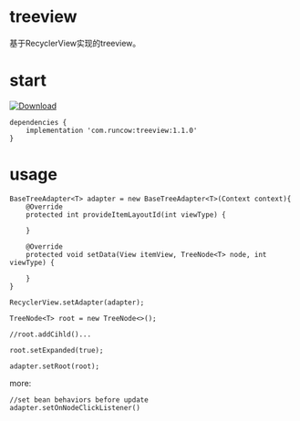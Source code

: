 # treeview

基于RecyclerView实现的treeview。

# start
[ ![Download](https://api.bintray.com/packages/runcow/AndroidTreeView/treeview/images/download.svg?version=1.1.0) ](https://bintray.com/runcow/AndroidTreeView/treeview/1.1.0/link)

```
dependencies {
    implementation 'com.runcow:treeview:1.1.0'
}

```

# usage

```
BaseTreeAdapter<T> adapter = new BaseTreeAdapter<T>(Context context){
    @Override
    protected int provideItemLayoutId(int viewType) {
    
    }
    
    @Override
    protected void setData(View itemView, TreeNode<T> node, int viewType) {
    
    }
}

RecyclerView.setAdapter(adapter);
```

```
TreeNode<T> root = new TreeNode<>();

//root.addCihld()...

root.setExpanded(true);

adapter.setRoot(root);
```
 
more:
 
 ```
 //set bean behaviors before update
 adapter.setOnNodeClickListener()
 
 ```

